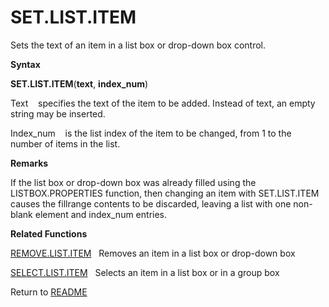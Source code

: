 # SET.LIST.ITEM

Sets the text of an item in a list box or drop-down box control.

**Syntax**

**SET.LIST.ITEM**(**text**, **index\_num**)

Text&nbsp;&nbsp;&nbsp;&nbsp;specifies the text of the item to be added.
Instead of text, an empty string may be inserted.

Index\_num&nbsp;&nbsp;&nbsp;&nbsp;is the list index of the item to be
changed, from 1 to the number of items in the list.

**Remarks**

If the list box or drop-down box was already filled using the
LISTBOX.PROPERTIES function, then changing an item with SET.LIST.ITEM
causes the fillrange contents to be discarded, leaving a list with one
non-blank element and index\_num entries.

**Related Functions**

[REMOVE.LIST.ITEM](REMOVE.LIST.ITEM.md)&nbsp;&nbsp;&nbsp;Removes an item in a list box or
drop-down box

[SELECT.LIST.ITEM](SELECT.LIST.ITEM.md)&nbsp;&nbsp;&nbsp;Selects an item in a list box or in a
group box



Return to [README](README.md#S)

